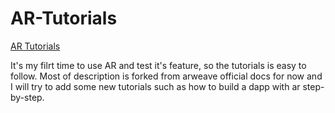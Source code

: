 # AR-Tutorials
[AR Tutorials](https://silaszhr.gitbook.io/ar-toturial/)

It's my filrt time to use AR and test it's feature, so the tutorials is easy to follow. Most of description is forked from arweave official docs  for now and I will try to add some new tutorials such as how to build a dapp with ar step-by-step. 

